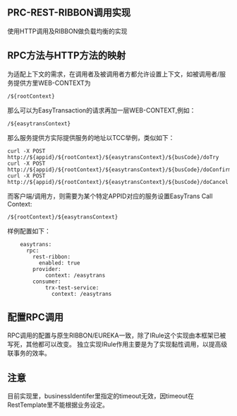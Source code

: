 ## PRC-REST-RIBBON调用实现

使用HTTP调用及RIBBON做负载均衡的实现

## RPC方法与HTTP方法的映射

为适配上下文的需求，在调用者及被调用者方都允许设置上下文，如被调用者/服务提供方里WEB-CONTEXT为
	
	/${rootContext}

那么可以为EasyTransaction的请求再加一层WEB-CONTEXT,例如：

	/${easytransContext}
	
那么服务提供方实际提供服务的地址以TCC举例，类似如下：

	curl -X POST http://${appid}/${rootContext}/${easytransContext}/${busCode}/doTry
	curl -X POST http://${appid}/${rootContext}/${easytransContext}/${busCode}/doConfirm
	curl -X POST http://${appid}/${rootContext}/${easytransContext}/${busCode}/doCancel

而客户端/调用方，则需要为某个特定APPID对应的服务设置EasyTrans Call Context:

	/${rootContext}/${easytransContext}
	

样例配置如下：

        easytrans:
		  rpc:
		    rest-ribbon:
	    	  enabled: true
	      	provider:
	        	context: /easytrans
	      	consumer:
	        	trx-test-service:
	          	  context: /easytrans

## 配置RPC调用
RPC调用的配置与原生RIBBON/EUREKA一致，除了IRule这个实现由本框架已被写死，其他都可以改变。
独立实现IRule作用主要是为了实现黏性调用，以提高级联事务的效率。

## 注意
目前实现里，businessIdentifer里指定的timeout无效，因timeout在RestTemplate里不能根据业务设定。
	

